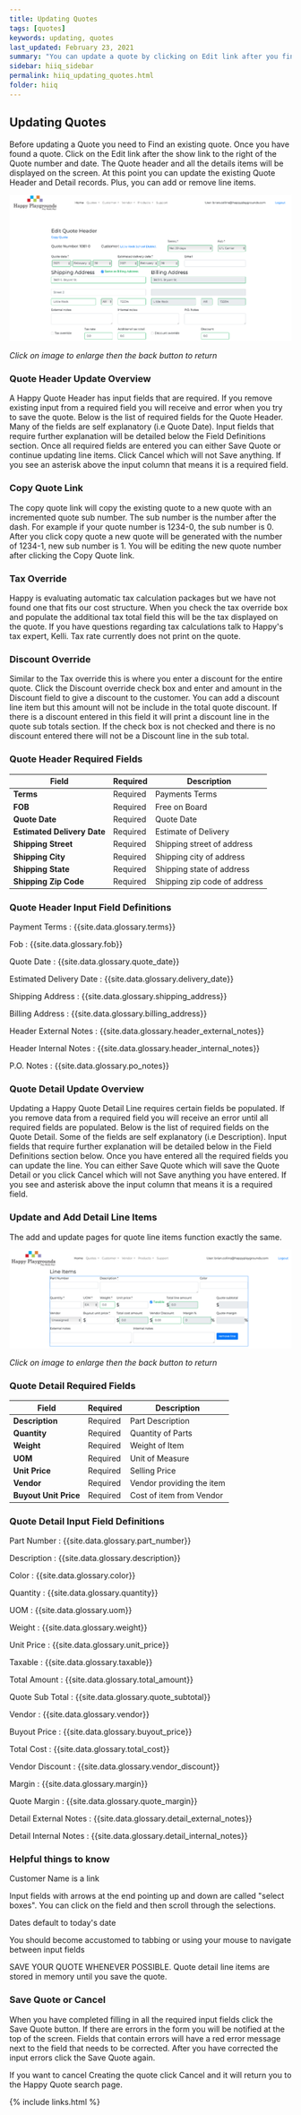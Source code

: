 ```yaml
---
title: Updating Quotes
tags: [quotes]
keywords: updating, quotes
last_updated: February 23, 2021
summary: "You can update a quote by clicking on Edit link after you find the quote"
sidebar: hiiq_sidebar
permalink: hiiq_updating_quotes.html
folder: hiiq
---
```


## Updating Quotes
Before updating a Quote you need to Find an existing quote. Once you have found a quote. Click on the Edit link after the show link to the right of the Quote number and date. The Quote header and all the details items will be displayed on the screen. At this point you can update the existing Quote Header and Detail records. Plus, you can add or remove line items.

<a rel="noopener" href="images/quote_header_update_screen.png"><img src="images/quote_header_update_screen.png" class="img-responsive img-hover"></a>

*Click on image to enlarge then the back button to return*

### Quote Header Update Overview

A Happy Quote Header has input fields that are required. If you remove existing input from a required field you will receive and error when you try to save the quote. Below is the list of required fields for the Quote Header. Many of the fields are self explanatory (i.e Quote Date). Input fields that require further explanation will be detailed below the Field Definitions section. Once all required fields are entered you can either Save Quote or continue updating line items. Click Cancel which will not Save anything. If you see an asterisk above the input column that means it is a required field. 

### Copy Quote Link

The copy quote link will copy the existing quote to a new quote with an incremented quote sub number. The sub number is the number after the dash. For example if your quote number is 1234-0, the sub number is 0. After you click copy quote a new quote will be generated with the number of 1234-1, new sub number is 1. You will be editing the new quote number after clicking the Copy Quote link.

### Tax Override

Happy is evaluating automatic tax calculation packages but we have not found one that fits our cost structure. When you check the tax override box and populate the additional tax total field this will be the tax displayed on the quote. If you have questions regarding tax calculations talk to Happy's tax expert, Kelli. Tax rate currently does not print on the quote.

### Discount Override

Similar to the Tax override this is where you enter a discount for the entire quote. Click the Discount override check box and enter and amount in the Discount field to give a discount to the customer. You can add a discount line item but this amount will not be include in the total quote discount. If there is a discount entered in this field it will print a discount line in the quote sub totals section. If the check box is not checked and there is no discount entered there will not be a Discount line in the sub total.

### Quote Header Required Fields

| Field | Required | Description |
|-------------|-------------|-------------|
| **Terms** | Required | Payments Terms |
| **FOB** | Required | Free on Board |
| **Quote Date** | Required |  Quote Date |
| **Estimated Delivery Date**| Required | Estimate of Delivery |
| **Shipping Street** | Required | Shipping street of address |
| **Shipping City** | Required | Shipping city  of address |
| **Shipping State** | Required | Shipping state of address |
| **Shipping Zip Code** | Required |Shipping zip code of address |

### Quote Header Input Field Definitions

Payment Terms
: {{site.data.glossary.terms}}

Fob
: {{site.data.glossary.fob}}

Quote Date
: {{site.data.glossary.quote_date}}

Estimated Delivery Date
: {{site.data.glossary.delivery_date}}

Shipping Address
: {{site.data.glossary.shipping_address}}

Billing Address
: {{site.data.glossary.billing_address}}

Header External Notes
: {{site.data.glossary.header_external_notes}}

Header Internal Notes
: {{site.data.glossary.header_internal_notes}}

P.O. Notes
: {{site.data.glossary.po_notes}}


### Quote Detail Update Overview

Updating a Happy Quote Detail Line requires certain fields be populated. If you remove data from a required field you will receive an error until all required fields are populated. Below is the list of required fields on the Quote Detail. Some of the fields are self explanatory (i.e Description). Input fields that require further explanation will be detailed below in the Field Definitions section below. Once you have entered all the required fields you can update the line. You can either Save Quote which will save the Quote Detail or you click Cancel which will not Save anything you have entered. If you see and asterisk above the input column that means it is a required field.

### Update and Add Detail Line Items

The add and update pages for quote line items function exactly the same.

<a rel="noopener" href="images/quote_detail_add_screen.png"><img src="images/quote_detail_add_screen.png" class="img-responsive img-hover"></a>

*Click on image to enlarge then the back button to return*

### Quote Detail Required Fields

| Field | Required | Description |
|-------------|-------------|-------------|
| **Description** | Required | Part Description |
| **Quantity** | Required | Quantity of Parts |
| **Weight** | Required |  Weight of Item |
| **UOM**| Required | Unit of Measure |
| **Unit Price** | Required | Selling Price |
| **Vendor** | Required | Vendor providing the item |
| **Buyout Unit Price** | Required | Cost of item from Vendor |

### Quote Detail Input Field Definitions

Part Number
: {{site.data.glossary.part_number}}

Description
: {{site.data.glossary.description}}

Color
: {{site.data.glossary.color}}

Quantity
: {{site.data.glossary.quantity}}

UOM
: {{site.data.glossary.uom}}

Weight
: {{site.data.glossary.weight}}

Unit Price
: {{site.data.glossary.unit_price}}

Taxable
: {{site.data.glossary.taxable}}

Total Amount
: {{site.data.glossary.total_amount}}

Quote Sub Total
: {{site.data.glossary.quote_subtotal}}

Vendor
: {{site.data.glossary.vendor}}

Buyout Price
: {{site.data.glossary.buyout_price}}

Total Cost
: {{site.data.glossary.total_cost}}

Vendor Discount
: {{site.data.glossary.vendor_discount}}

Margin
: {{site.data.glossary.margin}}

Quote Margin
: {{site.data.glossary.quote_margin}}

Detail External Notes
: {{site.data.glossary.detail_external_notes}}

Detail Internal Notes
: {{site.data.glossary.detail_internal_notes}}

### Helpful things to know

Customer Name is a link

Input fields with arrows at the end pointing up and down are called "select boxes". You can click on the field and then scroll through the selections.

Dates default to today's date

You should become accustomed to tabbing or using your mouse to navigate between input fields

SAVE YOUR QUOTE WHENEVER POSSIBLE. Quote detail line items are stored in memory until you save the quote. 


### Save Quote or Cancel

When you have completed filling in all the required input fields click the Save Quote button. If there are errors in the form you will be notified at the top of the screen. Fields that contain errors will have a red error message next to the field that needs to be corrected. After you have corrected the input errors click the Save Quote again. 

If you want to cancel Creating the quote click Cancel and it will return you to the Happy Quote search page.

{% include links.html %}
